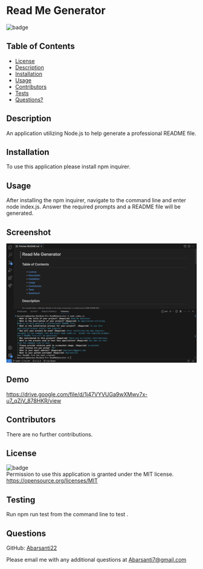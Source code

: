 # Read Me Generator
 
   ![badge](https://img.shields.io/badge/license-MIT-important)

   ## Table of Contents

   * [License](#license)
   * [Description](#description)
   * [Installation](#installation)
   * [Usage](#usage)
   * [Contributors](#contributors)
   * [Tests](#testing)
   * [Questions?](#questions)
   

  ## Description
  An application utilizing Node.js to help generate a professional README file.
  
  ## Installation
   To use this application please install npm inquirer.
  
  ## Usage
   After installing the npm inquirer, navigate to the command line and enter node index.js. Answer the required prompts and a README file will be generated.
 
  ## Screenshot
  ![Screenshot](screenshot.png)

  ## Demo
  https://drive.google.com/file/d/1j47VYVUGa9wXMwv7x-u7_qZjV_878HKR/view
 
   
  ## Contributors
   There are no further contributions.
     
  ## License
   ![badge](https://img.shields.io/badge/license-MIT-important)
   <br>
   Permission to use this application is granted under the MIT license. <https://opensource.org/licenses/MIT>
 

  ## Testing
   Run npm run test from the command line to test .


  ## Questions
GitHub: <a href="github.com:undefined">Abarsanti22</a>

Please email me with any additional questions at <a href="mailto:Abarsanti7@gmail.com">Abarsanti7@gmail.com</a>
